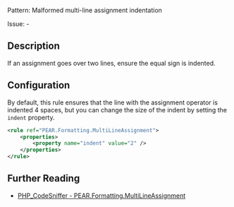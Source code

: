 Pattern: Malformed multi-line assignment indentation

Issue: -

## Description

If an assignment goes over two lines, ensure the equal sign is indented.

## Configuration

By default, this rule ensures that the line with the assignment operator is indented 4 spaces, but you can change the size of the indent by setting the `indent` property.

```xml
<rule ref="PEAR.Formatting.MultiLineAssignment">
    <properties>
        <property name="indent" value="2" />
    </properties>
</rule>
```

## Further Reading

* [PHP_CodeSniffer - PEAR.Formatting.MultiLineAssignment](https://github.com/PHPCSStandards/PHP_CodeSniffer/blob/master/src/Standards/PEAR/Sniffs/Formatting/MultiLineAssignmentSniff.php)